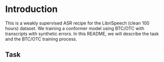 # Introduction

This is a weakly supervised ASR recipe for the LibriSpeech (clean 100 hours) dataset. We training a
conformer model using BTC/OTC with transcripts with synthetic errors. In this README, we will describe
the task and the BTC/OTC training process.

## Task
